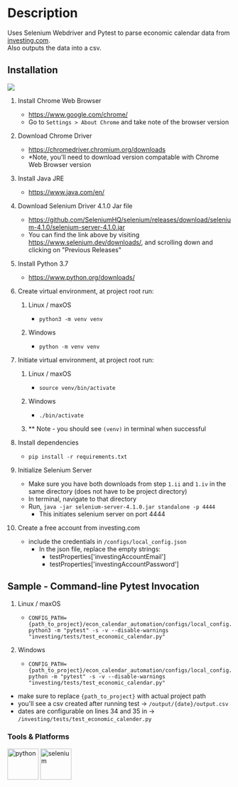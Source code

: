 # Description
Uses Selenium Webdriver and Pytest to parse economic calendar data from [investing.com](https://www.investing.com/economic-calendar/). </br>
Also outputs the data into a csv.

## Installation
![](https://img.shields.io/badge/OS-Linux%20%7C%20MacOS%20%7C%20Windows-eaeaea)
1. Install Chrome Web Browser
    - https://www.google.com/chrome/
    - Go to ```Settings > About Chrome``` and take note of the browser version
2. Download Chrome Driver
    - https://chromedriver.chromium.org/downloads
    - *Note, you'll need to download version compatable with Chrome Web Browser version
3. Install Java JRE
    - https://www.java.com/en/
4. Download Selenium Driver 4.1.0 Jar file
    - https://github.com/SeleniumHQ/selenium/releases/download/selenium-4.1.0/selenium-server-4.1.0.jar
    - You can find the link above by visiting https://www.selenium.dev/downloads/, and scrolling down and clicking on "Previous Releases"

5. Install Python 3.7
    - https://www.python.org/downloads/

6. Create virtual environment, at project root run:
    1. Linux / maxOS
        - ```
          python3 -m venv venv
          ```
    2. Windows
        - ```
          python -m venv venv
          ```
7. Initiate virtual environment, at project root run:
    1. Linux / maxOS
        - ```
          source venv/bin/activate
          ```
    2. Windows
        - ```
          ./bin/activate
          ```
    3. ** Note - you should see `(venv)` in terminal when successful
       
8. Install dependencies
    - ```
      pip install -r requirements.txt
      ```
  
9. Initialize Selenium Server
    - Make sure you have both downloads from step ```1.ii``` and ```1.iv``` in the same directory (does not have to be project directory)
    -  In terminal, navigate to that directory
    -  Run, ```java -jar selenium-server-4.1.0.jar standalone -p 4444```
        - This initiates selenium server on port 4444
   
10. Create a free account from investing.com
    - include the credentials in ```/configs/local_config.json```
        - In the json file, replace the empty strings:
            - testProperties['investingAccountEmail']               
            - testProperties['investingAccountPassword']               
  
## Sample - Command-line Pytest Invocation
1. Linux / maxOS
    - ```
      CONFIG_PATH={path_to_project}/econ_calendar_automation/configs/local_config.json python3 -m "pytest" -s -v --disable-warnings "investing/tests/test_economic_calendar.py"
      ```
3. Windows
    - ```
      CONFIG_PATH={path_to_project}/econ_calendar_automation/configs/local_config.json python -m "pytest" -s -v --disable-warnings "investing/tests/test_economic_calendar.py"
      ```
  - make sure to replace ```{path_to_project}``` with actual project path
  - you'll see a csv created after running test -> ```/output/{date}/output.csv```
  - dates are configurable on lines 34 and 35 in -> ```/investing/tests/test_economic_calender.py```
    
### Tools & Platforms
<p>
    <a href="https://www.python.org/" target="_blank" rel="noreferrer">
        <img
          src="https://cdn.jsdelivr.net/gh/devicons/devicon/icons/python/python-original-wordmark.svg"
          alt="python"
          width="70"
          height="70"
        /></a>
    <a href="https://www.selenium.dev/documentation/webdriver/" target="_blank" rel="noreferrer">
        <img
          src="https://cdn.jsdelivr.net/gh/devicons/devicon/icons/selenium/selenium-original.svg"
          alt="selenium"
          width="70"
          height="70"
        /></a>
</p>
